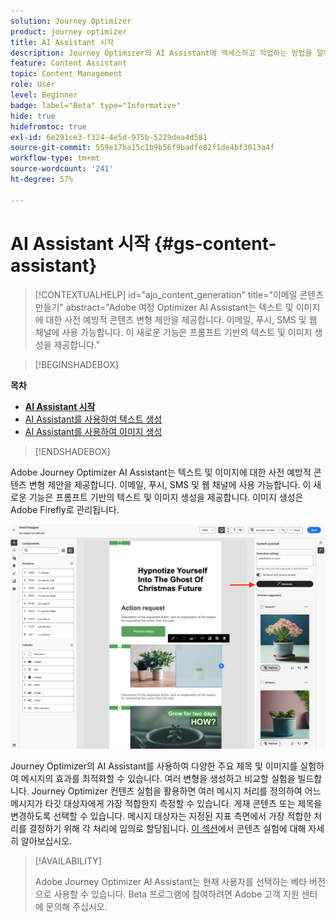 ```yaml
---
solution: Journey Optimizer
product: journey optimizer
title: AI Assistant 시작
description: Journey Optimizer의 AI Assistant에 액세스하고 작업하는 방법을 알아봅니다
feature: Content Assistant
topic: Content Management
role: User
level: Beginner
badge: label="Beta" type="Informative"
hide: true
hidefromtoc: true
exl-id: 6e291ce3-f324-4e5d-975b-5229dea4d581
source-git-commit: 559e17ba15c1b9b56f9badfe82f1de4bf3013a4f
workflow-type: tm+mt
source-wordcount: '241'
ht-degree: 57%

---
```


# AI Assistant 시작 {#gs-content-assistant}

>[!CONTEXTUALHELP]
>id="ajo_content_generation"
>title="이메일 콘텐츠 만들기"
>abstract="Adobe 여정 Optimizer AI Assistant는 텍스트 및 이미지에 대한 사전 예방적 콘텐츠 변형 제안을 제공합니다. 이메일, 푸시, SMS 및 웹 채널에 사용 가능합니다. 이 새로운 기능은 프롬프트 기반의 텍스트 및 이미지 생성을 제공합니다."

>[!BEGINSHADEBOX]

**목차**

* **[AI Assistant 시작](gs-generative.md)**
* [AI Assistant를 사용하여 텍스트 생성](generative-content.md)
* [AI Assistant를 사용하여 이미지 생성](generative-image.md)

>[!ENDSHADEBOX]

Adobe Journey Optimizer AI Assistant는 텍스트 및 이미지에 대한 사전 예방적 콘텐츠 변형 제안을 제공합니다. 이메일, 푸시, SMS 및 웹 채널에 사용 가능합니다. 이 새로운 기능은 프롬프트 기반의 텍스트 및 이미지 생성을 제공합니다. 이미지 생성은 Adobe Firefly로 관리됩니다.

![](assets/image-gen-ai.png)

Journey Optimizer의 AI Assistant를 사용하여 다양한 주요 제목 및 이미지를 실험하여 메시지의 효과를 최적화할 수 있습니다. 여러 변형을 생성하고 비교할 실험을 빌드합니다. Journey Optimizer 컨텐츠 실험을 활용하면 여러 메시지 처리를 정의하여 어느 메시지가 타깃 대상자에게 가장 적합한지 측정할 수 있습니다. 게재 콘텐츠 또는 제목을 변경하도록 선택할 수 있습니다. 메시지 대상자는 지정된 지표 측면에서 가장 적합한 처리를 결정하기 위해 각 처리에 임의로 할당됩니다. [이 섹션](../campaigns/content-experiment.md)에서 콘텐츠 실험에 대해 자세히 알아보십시오.

>[!AVAILABILITY]
>
>Adobe Journey Optimizer AI Assistant는 현재 사용자를 선택하는 베타 버전으로 사용할 수 있습니다. Beta 프로그램에 참여하려면 Adobe 고객 지원 센터에 문의해 주십시오.
